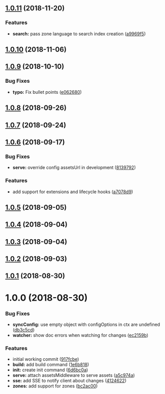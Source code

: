 <a name="1.0.11"></a>
## [1.0.11](https://github.com/dimerapp/cli/compare/v1.0.10...v1.0.11) (2018-11-20)


### Features

* **search:** pass zone language to search index creation ([a9969f5](https://github.com/dimerapp/cli/commit/a9969f5))



<a name="1.0.10"></a>
## [1.0.10](https://github.com/dimerapp/cli/compare/v1.0.9...v1.0.10) (2018-11-06)



<a name="1.0.9"></a>
## [1.0.9](https://github.com/dimerapp/cli/compare/v1.0.8...v1.0.9) (2018-10-10)


### Bug Fixes

* **typo:** Fix bullet points ([e062680](https://github.com/dimerapp/cli/commit/e062680))



<a name="1.0.8"></a>
## [1.0.8](https://github.com/dimerapp/cli/compare/v1.0.7...v1.0.8) (2018-09-26)



<a name="1.0.7"></a>
## [1.0.7](https://github.com/dimerapp/cli/compare/v1.0.6...v1.0.7) (2018-09-24)



<a name="1.0.6"></a>
## [1.0.6](https://github.com/dimerapp/cli/compare/v1.0.5...v1.0.6) (2018-09-17)


### Bug Fixes

* **serve:** override config assetsUrl in development ([8139792](https://github.com/dimerapp/cli/commit/8139792))


### Features

* add support for extensions and lifecycle hooks ([a7078d9](https://github.com/dimerapp/cli/commit/a7078d9))



<a name="1.0.5"></a>
## [1.0.5](https://github.com/dimerapp/cli/compare/v1.0.4...v1.0.5) (2018-09-05)



<a name="1.0.4"></a>
## [1.0.4](https://github.com/dimerapp/cli/compare/v1.0.3...v1.0.4) (2018-09-04)



<a name="1.0.3"></a>
## [1.0.3](https://github.com/dimerapp/cli/compare/v1.0.2...v1.0.3) (2018-09-04)



<a name="1.0.2"></a>
## [1.0.2](https://github.com/dimerapp/cli/compare/v1.0.1...v1.0.2) (2018-09-03)



<a name="1.0.1"></a>
## [1.0.1](https://github.com/dimerapp/cli/compare/v1.0.0...v1.0.1) (2018-08-30)



<a name="1.0.0"></a>
# 1.0.0 (2018-08-30)


### Bug Fixes

* **syncConfig:** use empty object with configOptions in ctx are undefined ([db3c5cd](https://github.com/dimerapp/cli/commit/db3c5cd))
* **watcher:** show doc errors when watching for changes ([ec2159b](https://github.com/dimerapp/cli/commit/ec2159b))


### Features

* initial working commit ([917fcbe](https://github.com/dimerapp/cli/commit/917fcbe))
* **build:** add build command ([1e6b818](https://github.com/dimerapp/cli/commit/1e6b818))
* **init:** create init command ([6d6bc0a](https://github.com/dimerapp/cli/commit/6d6bc0a))
* **serve:** attach assetsMiddleware to serve assets ([a5c974a](https://github.com/dimerapp/cli/commit/a5c974a))
* **sse:** add SSE to notify client about changes ([4124622](https://github.com/dimerapp/cli/commit/4124622))
* **zones:** add support for zones ([bc2ac00](https://github.com/dimerapp/cli/commit/bc2ac00))




